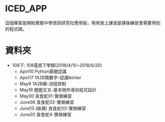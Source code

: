 # ICED_APP
這個專案是開給實驗中學資訊研究社應用組，用來放上課或是課後練習會需要用到的程式碼。

# 資料夾
- 108下: 108電資下學期(2018/4/10~2018/6/20)
    - Apirl10 Python基礎認識
    - Apirl17 1A2B猜數字-認識tkinter
    - May9 1A2B續-流程控制 
    - May16 圈圈叉叉-基本物件導向程式設計
    - May30 貪食蛇01-實做練習
    - June06 貪食蛇02-實做練習
    - June13 (缺課) 貪食蛇03-實做練習
    - June20 貪食蛇4-實做練習
